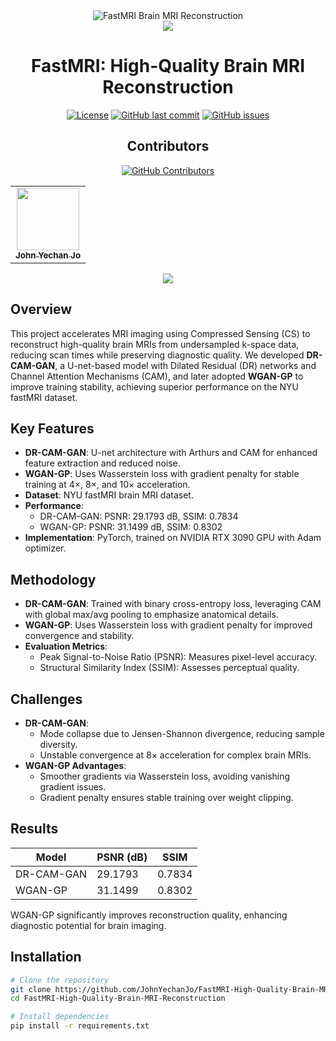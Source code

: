 <div align="center">
<img src="./FastMRI-Brain-MRI-Reconstruction.png" alt="FastMRI Brain MRI Reconstruction">
<br>
<img src="https://capsule-render.vercel.app/api?type=waving&color=gradient&customColorList=4&height=80">
<h1>FastMRI: High-Quality Brain MRI Reconstruction</h1>

[![License](https://img.shields.io/badge/License-MIT-blue.svg)](https://opensource.org/licenses/MIT)
[![GitHub last commit](https://img.shields.io/github/last-commit/JohnYechanJo/FastMRI-High-Quality-Brain-MRI-Reconstruction)](https://github.com/JohnYechanJo/FastMRI-High-Quality-Brain-MRI-Reconstruction/commits/main)
[![GitHub issues](https://img.shields.io/github/issues/JohnYechanJo/FastMRI-High-Quality-Brain-MRI-Reconstruction)](https://github.com/JohnYechanJo/FastMRI-High-Quality-Brain-MRI-Reconstruction/issues)
<br>

## Contributors
[![GitHub Contributors](https://img.shields.io/github/contributors-anon/JohnYechanJo/FastMRI-High-Quality-Brain-MRI-Reconstruction)](https://github.com/JohnYechanJo/FastMRI-High-Quality-Brain-MRI-Reconstruction/graphs/contributors)
<table>
  <tr>
    <td align="center"><a href="https://github.com/JohnYechanJo"><img src="https://avatars.githubusercontent.com/u/131790222?v=4" width="100px;" alt=""/><br /><sub><b>John Yechan Jo</b></sub></a><br /></td>
  </tr>
</table>
<img src="https://capsule-render.vercel.app/api?type=waving&color=gradient&customColorList=4&height=80&section=footer&fontSize=80">
</div>

## Overview
This project accelerates MRI imaging using Compressed Sensing (CS) to reconstruct high-quality brain MRIs from undersampled k-space data, reducing scan times while preserving diagnostic quality. We developed **DR-CAM-GAN**, a U-net-based model with Dilated Residual (DR) networks and Channel Attention Mechanisms (CAM), and later adopted **WGAN-GP** to improve training stability, achieving superior performance on the NYU fastMRI dataset.

## Key Features
- **DR-CAM-GAN**: U-net architecture with Arthurs and CAM for enhanced feature extraction and reduced noise.
- **WGAN-GP**: Uses Wasserstein loss with gradient penalty for stable training at 4×, 8×, and 10× acceleration.
- **Dataset**: NYU fastMRI brain MRI dataset.
- **Performance**:
  - DR-CAM-GAN: PSNR: 29.1793 dB, SSIM: 0.7834
  - WGAN-GP: PSNR: 31.1499 dB, SSIM: 0.8302
- **Implementation**: PyTorch, trained on NVIDIA RTX 3090 GPU with Adam optimizer.

## Methodology
- **DR-CAM-GAN**: Trained with binary cross-entropy loss, leveraging CAM with global max/avg pooling to emphasize anatomical details.
- **WGAN-GP**: Uses Wasserstein loss with gradient penalty for improved convergence and stability.
- **Evaluation Metrics**:
  - Peak Signal-to-Noise Ratio (PSNR): Measures pixel-level accuracy.
  - Structural Similarity Index (SSIM): Assesses perceptual quality.

## Challenges
- **DR-CAM-GAN**:
  - Mode collapse due to Jensen-Shannon divergence, reducing sample diversity.
  - Unstable convergence at 8× acceleration for complex brain MRIs.
- **WGAN-GP Advantages**:
  - Smoother gradients via Wasserstein loss, avoiding vanishing gradient issues.
  - Gradient penalty ensures stable training over weight clipping.

## Results
| Model         | PSNR (dB) | SSIM  |
|---------------|-----------|-------|
| DR-CAM-GAN    | 29.1793   | 0.7834 |
| WGAN-GP       | 31.1499   | 0.8302 |

WGAN-GP significantly improves reconstruction quality, enhancing diagnostic potential for brain imaging.

## Installation
```bash
# Clone the repository
git clone https://github.com/JohnYechanJo/FastMRI-High-Quality-Brain-MRI-Reconstruction.git
cd FastMRI-High-Quality-Brain-MRI-Reconstruction

# Install dependencies
pip install -r requirements.txt

